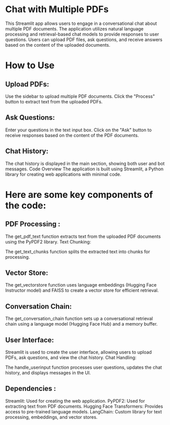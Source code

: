 # Chat with Multiple PDFs
This Streamlit app allows users to engage in a conversational chat about multiple PDF documents. The application utilizes natural language processing and retrieval-based chat models to provide responses to user questions. Users can upload PDF files, ask questions, and receive answers based on the content of the uploaded documents.

# How to Use
## Upload PDFs:

Use the sidebar to upload multiple PDF documents.
Click the "Process" button to extract text from the uploaded PDFs. 

## Ask Questions:

Enter your questions in the text input box.
Click on the "Ask" button to receive responses based on the content of the PDF documents.

## Chat History:

The chat history is displayed in the main section, showing both user and bot messages.
Code Overview
The application is built using Streamlit, a Python library for creating web applications with minimal code.

# Here are some key components of the code:

## PDF Processing :

The get_pdf_text function extracts text from the uploaded PDF documents using the PyPDF2 library.
Text Chunking:

The get_text_chunks function splits the extracted text into chunks for processing.

## Vector Store:

The get_vectorstore function uses language embeddings (Hugging Face Instructor model) and FAISS to create a vector store for efficient retrieval.

## Conversation Chain:

The get_conversation_chain function sets up a conversational retrieval chain using a language model (Hugging Face Hub) and a memory buffer.

## User Interface:

Streamlit is used to create the user interface, allowing users to upload PDFs, ask questions, and view the chat history.
Chat Handling:

The handle_userinput function processes user questions, updates the chat history, and displays messages in the UI.

## Dependencies :

Streamlit: Used for creating the web application.
PyPDF2: Used for extracting text from PDF documents.
Hugging Face Transformers: Provides access to pre-trained language models.
LangChain: Custom library for text processing, embeddings, and vector stores.